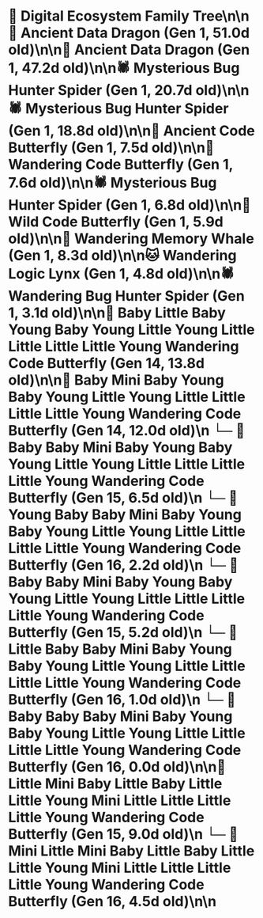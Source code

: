 # 🌳 Digital Ecosystem Family Tree\n\n🐉 Ancient Data Dragon (Gen 1, 51.0d old)\n\n🐉 Ancient Data Dragon (Gen 1, 47.2d old)\n\n🕷️ Mysterious Bug Hunter Spider (Gen 1, 20.7d old)\n\n🕷️ Mysterious Bug Hunter Spider (Gen 1, 18.8d old)\n\n🦋 Ancient Code Butterfly (Gen 1, 7.5d old)\n\n🦋 Wandering Code Butterfly (Gen 1, 7.6d old)\n\n🕷️ Mysterious Bug Hunter Spider (Gen 1, 6.8d old)\n\n🦋 Wild Code Butterfly (Gen 1, 5.9d old)\n\n🐋 Wandering Memory Whale (Gen 1, 8.3d old)\n\n🐱 Wandering Logic Lynx (Gen 1, 4.8d old)\n\n🕷️ Wandering Bug Hunter Spider (Gen 1, 3.1d old)\n\n🦋 Baby Little Baby Young Baby Young Little Young Little Little Little Little Young Wandering Code Butterfly (Gen 14, 13.8d old)\n\n🦋 Baby Mini Baby Young Baby Young Little Young Little Little Little Little Young Wandering Code Butterfly (Gen 14, 12.0d old)\n  └─ 🦋 Baby Baby Mini Baby Young Baby Young Little Young Little Little Little Little Young Wandering Code Butterfly (Gen 15, 6.5d old)\n    └─ 🦋 Young Baby Baby Mini Baby Young Baby Young Little Young Little Little Little Little Young Wandering Code Butterfly (Gen 16, 2.2d old)\n  └─ 🦋 Baby Baby Mini Baby Young Baby Young Little Young Little Little Little Little Young Wandering Code Butterfly (Gen 15, 5.2d old)\n    └─ 🦋 Little Baby Baby Mini Baby Young Baby Young Little Young Little Little Little Little Young Wandering Code Butterfly (Gen 16, 1.0d old)\n    └─ 🦋 Baby Baby Baby Mini Baby Young Baby Young Little Young Little Little Little Little Young Wandering Code Butterfly (Gen 16, 0.0d old)\n\n🦋 Little Mini Baby Little Baby Little Little Young Mini Little Little Little Little Young Wandering Code Butterfly (Gen 15, 9.0d old)\n  └─ 🦋 Mini Little Mini Baby Little Baby Little Little Young Mini Little Little Little Little Young Wandering Code Butterfly (Gen 16, 4.5d old)\n\n